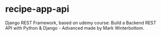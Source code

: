 # recipe-app-api
Django REST Framework,
based on udemy course: 
Build a Backend REST API with Python & Django - Advanced made by Mark Winterbottom.
